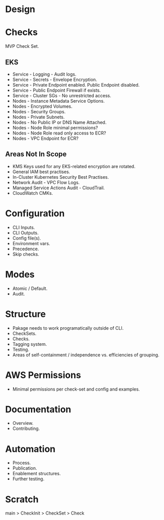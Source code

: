 # Design


# Checks
MVP Check Set.

## EKS
* Service - Logging - Audit logs.
* Service - Secrets - Envelope Encryption.
* Service - Private Endpoint enabled. Public Endpoint disabled.
* Service - Public Endpoint Firewall if exists.
* Service - Cluster SGs - No unrestricted access.
* Nodes - Instance Metadata Service Options.
* Nodes - Encrypted Volumes.
* Nodes - Security Groups.
* Nodes - Private Subnets.
* Nodes - No Public IP or DNS Name Attached.
* Nodes - Node Role minimal permissions?
* Nodes - Node Role read only access to ECR?
* Nodes - VPC Endpoint for ECR?

## Areas Not In Scope
* KMS Keys used for any EKS-related encryption are rotated.
* General IAM best practises.
* In-Cluster Kubernetes Security Best Practises.
* Network Audit - VPC Flow Logs.
* Managed Service Actions Audit - CloudTrail.
* CloudWatch CMKs.


# Configuration
* CLI Inputs.
* CLI Outputs.
* Config file(s).
* Environment vars.
* Precedence.
* Skip checks.


# Modes
* Atomic / Default.  
* Audit.


# Structure
* Pakage needs to work programatically outside of CLI.
* CheckSets.
* Checks.
* Tagging system.
* Testing.
* Areas of self-containment / independence vs. efficiencies of grouping.


# AWS Permissions
* Minimal permissions per check-set and config and examples.


# Documentation
* Overview.
* Contributing.


# Automation
* Process.
* Publication.
* Enablement structures.
* Further testing.


# Scratch

main > CheckInit > CheckSet > Check
